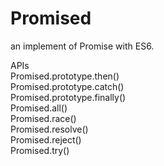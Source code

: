 # Promised
an implement of Promise with ES6.  

APIs  
Promised.prototype.then()  
Promised.prototype.catch()  
Promised.prototype.finally()    
Promised.all()  
Promised.race()  
Promised.resolve()  
Promised.reject()  
Promised.try()   